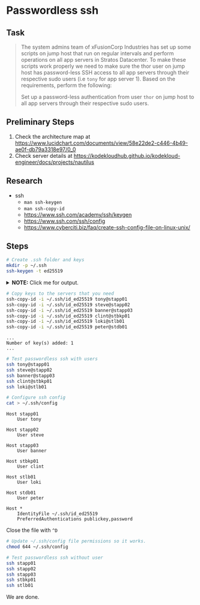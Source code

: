 
# Passwordless ssh

## Task

> The system admins team of xFusionCorp Industries has set up some scripts on jump host that run on regular intervals and perform operations on all app servers in Stratos Datacenter. To make these scripts work properly we need to make sure the thor user on jump host has password-less SSH access to all app servers through their respective sudo users (i.e `tony` for app server 1). Based on the requirements, perform the following:
>
> Set up a password-less authentication from user `thor` on jump host to all app servers through their respective sudo users.

## Preliminary Steps

1. Check the architecture map at https://www.lucidchart.com/documents/view/58e22de2-c446-4b49-ae0f-db79a3318e97/0_0
2. Check server details at https://kodekloudhub.github.io/kodekloud-engineer/docs/projects/nautilus

## Research

* ssh
  * `man ssh-keygen`
  * `man ssh-copy-id`
  * https://www.ssh.com/academy/ssh/keygen
  * https://www.ssh.com/ssh/config
  * https://www.cyberciti.biz/faq/create-ssh-config-file-on-linux-unix/

## Steps

```bash
# Create .ssh folder and keys
mkdir -p ~/.ssh
ssh-keygen -t ed25519
```

<details>
  <summary><b>NOTE:</b> Click me for output.</summary>

```
Generating public/private ed25519 key pair.
Enter file in which to save the key (/home/thor/.ssh/id_ed25519):
Enter passphrase (empty for no passphrase):
Enter same passphrase again:
Your identification has been saved in /home/thor/.ssh/id_ed25519.
Your public key has been saved in /home/thor/.ssh/id_ed25519.pub.
The key fingerprint is:
SHA256:NL8hgNv30XzeQQdpiyhy9I+yPuxs/xw2QMVcvQ3ev1Q thor@jump_host.stratos.xfusioncorp.com
The key's randomart image is:
+--[ED25519 256]--+
|           o..oo |
|     .  .  .o +..|
|    . ..o... + =+|
|     o.oo+oo. +.E|
|    . .oS.=oo ..o|
|       ..o.=.o oo|
|       . oo + o o|
|       .=  o o . |
|       ++o..o    |
+----[SHA256]-----+
```

</details>

```bash
# Copy keys to the servers that you need
ssh-copy-id -i ~/.ssh/id_ed25519 tony@stapp01
ssh-copy-id -i ~/.ssh/id_ed25519 steve@stapp02
ssh-copy-id -i ~/.ssh/id_ed25519 banner@stapp03
ssh-copy-id -i ~/.ssh/id_ed25519 clint@stbkp01
ssh-copy-id -i ~/.ssh/id_ed25519 loki@stlb01
ssh-copy-id -i ~/.ssh/id_ed25519 peter@stdb01
```

```
...
Number of key(s) added: 1
...
```

```bash
# Test passwordless ssh with users
ssh tony@stapp01
ssh steve@stapp02
ssh banner@stapp03
ssh clint@stbkp01
ssh loki@stlb01

# Configure ssh config
cat > ~/.ssh/config
```

```
Host stapp01
	User tony

Host stapp02
	User steve

Host stapp03
	User banner

Host stbkp01
	User clint

Host stlb01
	User loki

Host stdb01
	User peter

Host *
	IdentityFile ~/.ssh/id_ed25519
	PreferredAuthentications publickey,password
```

Close the file with `^D`

```bash
# Update ~/.ssh/config file permissions so it works.
chmod 644 ~/.ssh/config

# Test passwordless ssh without user
ssh stapp01
ssh stapp02
ssh stapp03
ssh stbkp01
ssh stlb01
```

We are done.
